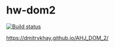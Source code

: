 # hw-dom2

[![Build status](https://ci.appveyor.com/api/projects/status/q1ixpbc1glu2mmb5?svg=true)](https://ci.appveyor.com/project/OlyaMa/hw-dom2)

https://dmitrykhay.github.io/AHJ_DOM_2/


